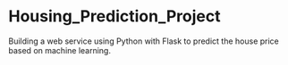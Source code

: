# Housing_Prediction_Project
Building a web service using Python with Flask to predict the house price based on machine learning.
